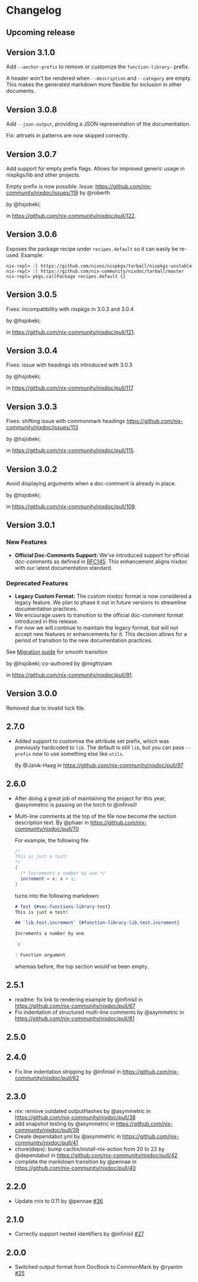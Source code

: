 # Changelog

## Upcoming release

## Version 3.1.0

Add `--anchor-prefix` to remove or customize the `function-library-` prefix.

A header won't be rendered when `--description` and `--category` are empty.
This makes the generated markdown more flexible for inclusion in other documents.

## Version 3.0.8

Add `--json-output`, providing a JSON representation of the documentation.

Fix: attrsets in patterns are now skipped correctly.

## Version 3.0.7

Add support for empty prefix flags.
Allows for improved generic usage in nixpkgs/lib and other projects.

Empty prefix is now possible.
Issue: https://github.com/nix-community/nixdoc/issues/119 by @roberth

by @hsjobeki;

in https://github.com/nix-community/nixdoc/pull/122.

## Version 3.0.6

Exposes the package recipe under `recipes.default` so it can easily be re-used.
Example:

```
nix-repl> :l https://github.com/nixos/nixpkgs/tarball/nixpkgs-unstable
nix-repl> :l https://github.com/nix-community/nixdoc/tarball/master
nix-repl> pkgs.callPackage recipes.default {}
```

## Version 3.0.5

Fixes: incompatibility with nixpkgs in 3.0.3 and 3.0.4

by @hsjobeki;

in https://github.com/nix-community/nixdoc/pull/121.

## Version 3.0.4

Fixes: issue with headings ids introduced with 3.0.3

by @hsjobeki;

in https://github.com/nix-community/nixdoc/pull/117.

## Version 3.0.3

Fixes: shifting issue with commonmark headings https://github.com/nix-community/nixdoc/issues/113

by @hsjobeki;

in https://github.com/nix-community/nixdoc/pull/115.

## Version 3.0.2

Avoid displaying arguments when a doc-comment is already in place.

by @hsjobeki;

in https://github.com/nix-community/nixdoc/pull/109.

## Version 3.0.1

### New Features

- **Official Doc-Comments Support:** We've introduced support for official doc-comments as defined in [RFC145](https://github.com/NixOS/rfcs/pull/145). This enhancement aligns nixdoc with our latest documentation standard.

### Deprecated Features

- **Legacy Custom Format:** The custom nixdoc format is now considered a legacy feature. We plan to phase it out in future versions to streamline documentation practices.
- We encourage users to transition to the official doc-comment format introduced in this release.
- For now we will continue to maintain the legacy format, but will not accept new features or enhancements for it. This decision allows for a period of transition to the new documentation practices.

See [Migration guide](./doc/migration.md) for smooth transition

  by @hsjobeki; co-authored by @mightyiam

  in https://github.com/nix-community/nixdoc/pull/91.

## Version 3.0.0

Removed due to invalid lock file.

## 2.7.0

- Added support to customise the attribute set prefix, which was previously hardcoded to `lib`.
  The default is still `lib`, but you can pass `--prefix` now to use something else like `utils`.

  By @Janik-Haag in https://github.com/nix-community/nixdoc/pull/97

## 2.6.0

- After doing a great job of maintaining the project for this year, @asymmetric is passing on the torch to @infinisil!
- Multi-line comments at the top of the file now become the section description text.
  By @phaer in https://github.com/nix-community/nixdoc/pull/70

  For example, the following file
  ```nix
  /*
  This is just a test!
  */
  {
    /* Increments a number by one */
    increment = x: x + 1;
  }
  ```

  turns into the following markdown:

  ```markdown
  # Test {#sec-functions-library-test}
  This is just a test!

  ## `lib.test.increment` {#function-library-lib.test.increment}

  Increments a number by one

  `x`

  : Function argument
  ```

  whereas before, the top section would've been empty.

## 2.5.1

- readme: fix link to rendering example by @infinisil in https://github.com/nix-community/nixdoc/pull/67
- Fix indentation of structured multi-line comments by @asymmetric in https://github.com/nix-community/nixdoc/pull/81

## 2.5.0

## 2.4.0

- Fix line indentation stripping by @infinisil in https://github.com/nix-community/nixdoc/pull/62

## 2.3.0

- nix: remove outdated outputHashes by @asymmetric in https://github.com/nix-community/nixdoc/pull/38
- add snapshot testing by @asymmetric in https://github.com/nix-community/nixdoc/pull/39
- Create dependabot.yml by @asymmetric in https://github.com/nix-community/nixdoc/pull/41
- chore(deps): bump cachix/install-nix-action from 20 to 22 by @dependabot in https://github.com/nix-community/nixdoc/pull/42
- complete the markdown transition by @pennae in https://github.com/nix-community/nixdoc/pull/40

## 2.2.0

- Update rnix to 0.11 by @pennae [#36](https://github.com/nix-community/nixdoc/pull/36)

## 2.1.0

- Correctly support nested identifiers by @infinisil [#27](https://github.com/nix-community/nixdoc/pull/27)

## 2.0.0

- Switched output format from DocBook to CommonMark by @ryantm [#25](https://github.com/nix-community/nixdoc/pull/25)
